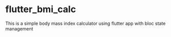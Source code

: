 # flutter_bmi_calc
This is a simple body mass index calculator using flutter app with bloc state management
